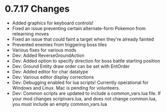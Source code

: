 # 0.7.17 Changes #

* Added graphics for keyboard controls!
* Fixed an issue preventing certain alternate-form Pokemon from relearning moves
* Fixed an issue that could faint a target when they're already fainted
* Prevented enemies from triggering boss tiles
* Various fixes for various mods
* Dev: Added ReverseGroundAction
* Dev: Added option to specify direction for boss battle starting position
* Dev: Ground Entity draw order can be set with EntOrder
* Dev: Added editor for char datatype
* Dev: Various editor display corrections
* Dev: Debugging enabled for lua scripts!  Currently operational for Windows and Linux.  Mac is pending for volunteers.
* Dev: Common scripts are updated to include a common_vars.lua file.  If your mod changes scriptvars.lua, and does not change common.lua, you must include an empty common_vars.lua